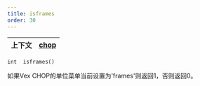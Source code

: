```yaml
---
title: isframes
order: 30
---
```

| 上下文 | [chop](../contexts/chop.html) |
| --- | --- |

`int  isframes()`

如果Vex CHOP的单位菜单当前设置为'frames'则返回1，否则返回0。